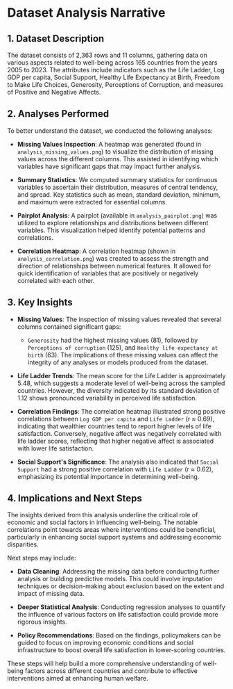 # Dataset Analysis Narrative

## 1. Dataset Description

The dataset consists of 2,363 rows and 11 columns, gathering data on various aspects related to well-being across 165 countries from the years 2005 to 2023. The attributes include indicators such as the Life Ladder, Log GDP per capita, Social Support, Healthy Life Expectancy at Birth, Freedom to Make Life Choices, Generosity, Perceptions of Corruption, and measures of Positive and Negative Affects.

## 2. Analyses Performed

To better understand the dataset, we conducted the following analyses:

- **Missing Values Inspection**: A heatmap was generated (found in `analysis_missing_values.png`) to visualize the distribution of missing values across the different columns. This assisted in identifying which variables have significant gaps that may impact further analysis.

- **Summary Statistics**: We computed summary statistics for continuous variables to ascertain their distribution, measures of central tendency, and spread. Key statistics such as mean, standard deviation, minimum, and maximum were extracted for essential columns.

- **Pairplot Analysis**: A pairplot (available in `analysis_pairplot.png`) was utilized to explore relationships and distributions between different variables. This visualization helped identify potential patterns and correlations.

- **Correlation Heatmap**: A correlation heatmap (shown in `analysis_correlation.png`) was created to assess the strength and direction of relationships between numerical features. It allowed for quick identification of variables that are positively or negatively correlated with each other.

## 3. Key Insights

- **Missing Values**: The inspection of missing values revealed that several columns contained significant gaps: 
  - `Generosity` had the highest missing values (81), followed by `Perceptions of corruption` (125), and `Healthy life expectancy at birth` (63). The implications of these missing values can affect the integrity of any analyses or models produced from the dataset.

- **Life Ladder Trends**: The mean score for the Life Ladder is approximately 5.48, which suggests a moderate level of well-being across the sampled countries. However, the diversity indicated by its standard deviation of 1.12 shows pronounced variability in perceived life satisfaction.

- **Correlation Findings**: The correlation heatmap illustrated strong positive correlations between `Log GDP per capita` and `Life Ladder` (r ≈ 0.69), indicating that wealthier countries tend to report higher levels of life satisfaction. Conversely, negative affect was negatively correlated with life ladder scores, reflecting that higher negative affect is associated with lower life satisfaction.

- **Social Support's Significance**: The analysis also indicated that `Social Support` had a strong positive correlation with `Life Ladder` (r ≈ 0.62), emphasizing its potential importance in determining well-being.

## 4. Implications and Next Steps

The insights derived from this analysis underline the critical role of economic and social factors in influencing well-being. The notable correlations point towards areas where interventions could be beneficial, particularly in enhancing social support systems and addressing economic disparities.

Next steps may include:

- **Data Cleaning**: Addressing the missing data before conducting further analysis or building predictive models. This could involve imputation techniques or decision-making about exclusion based on the extent and impact of missing data.

- **Deeper Statistical Analysis**: Conducting regression analyses to quantify the influence of various factors on life satisfaction could provide more rigorous insights.

- **Policy Recommendations**: Based on the findings, policymakers can be guided to focus on improving economic conditions and social infrastructure to boost overall life satisfaction in lower-scoring countries.

These steps will help build a more comprehensive understanding of well-being factors across different countries and contribute to effective interventions aimed at enhancing human welfare.